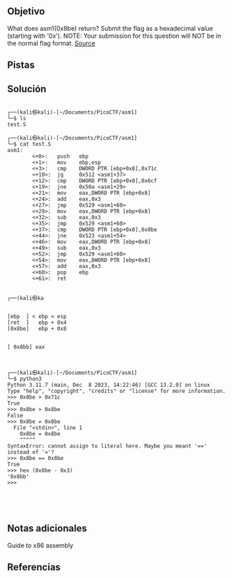 ## Objetivo

What does asm1(0x8be) return? Submit the flag as a hexadecimal value (starting with '0x'). NOTE: Your submission for this question will NOT be in the normal flag format. [Source](https://jupiter.challenges.picoctf.org/static/66c927e32f3d7be7a62d13a7c2250943/test.S)
## Pistas
## Solución

```

┌──(kali㉿kali)-[~/Documents/PicoCTF/asm1]
└─$ ls
test.S
                                                                                                           
┌──(kali㉿kali)-[~/Documents/PicoCTF/asm1]
└─$ cat test.S         
asm1:
        <+0>:   push   ebp
        <+1>:   mov    ebp,esp
        <+3>:   cmp    DWORD PTR [ebp+0x8],0x71c
        <+10>:  jg     0x512 <asm1+37>
        <+12>:  cmp    DWORD PTR [ebp+0x8],0x6cf
        <+19>:  jne    0x50a <asm1+29>
        <+21>:  mov    eax,DWORD PTR [ebp+0x8]
        <+24>:  add    eax,0x3
        <+27>:  jmp    0x529 <asm1+60>
        <+29>:  mov    eax,DWORD PTR [ebp+0x8]
        <+32>:  sub    eax,0x3
        <+35>:  jmp    0x529 <asm1+60>
        <+37>:  cmp    DWORD PTR [ebp+0x8],0x8be
        <+44>:  jne    0x523 <asm1+54>
        <+46>:  mov    eax,DWORD PTR [ebp+0x8]
        <+49>:  sub    eax,0x3
        <+52>:  jmp    0x529 <asm1+60>
        <+54>:  mov    eax,DWORD PTR [ebp+0x8]
        <+57>:  add    eax,0x3
        <+60>:  pop    ebp
        <+61>:  ret    

                                                                                                           
┌──(kali㉿ka


[ebp  ] < ebp < esp  
[ret  ]   ebp + 0x4
[0x8be]   ebp + 0x8


[ 0x8bb] eax



┌──(kali㉿kali)-[~/Documents/PicoCTF/asm1]
└─$ python3             
Python 3.11.7 (main, Dec  8 2023, 14:22:46) [GCC 13.2.0] on linux
Type "help", "copyright", "credits" or "license" for more information.
>>> 0x8be > 0x71c
True
>>> 0x8be > 0x8be
False
>>> 0x8be = 0x8be
  File "<stdin>", line 1
    0x8be = 0x8be
    ^^^^^
SyntaxError: cannot assign to literal here. Maybe you meant '==' instead of '='?
>>> 0x8be == 0x8be
True
>>> hex (0x8be - 0x3)
'0x8bb'
>>> 





```
## Notas adicionales

Guide to x86 assembly

## Referencias